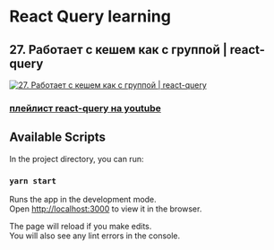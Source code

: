 # React Query learning
## 27. Работает с кешем как с группой | react-query
[![27. Работает с кешем как с группой | react-query](https://img.youtube.com/vi/1otqXXxCH0g/0.jpg)](https://youtu.be/1otqXXxCH0g)
### [плейлист react-query на youtube](https://youtube.com/playlist?list=PL5MDzsMECm45ZzoJ0F2-50aAvbbNd47_E)

## Available Scripts
In the project directory, you can run:

### `yarn start`

Runs the app in the development mode.\
Open [http://localhost:3000](http://localhost:3000) to view it in the browser.

The page will reload if you make edits.\
You will also see any lint errors in the console.

